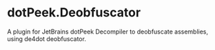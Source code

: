 dotPeek.Deobfuscator
====================

A plugin for JetBrains dotPeek Decompiler to deobfuscate assemblies, using de4dot deobfuscator.
